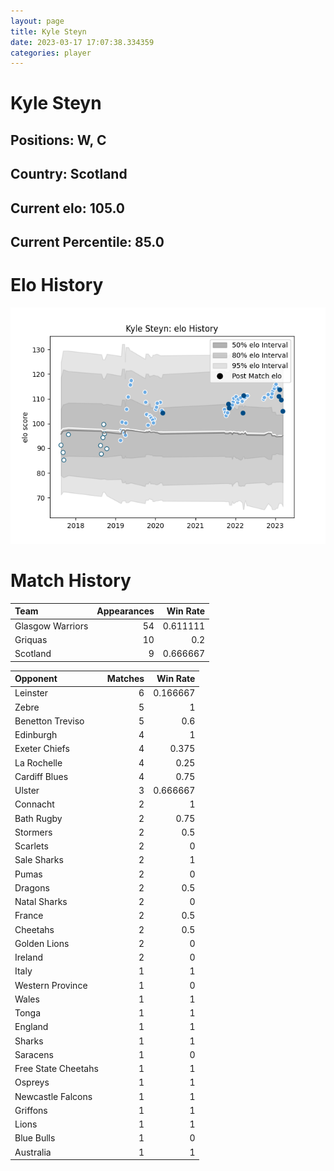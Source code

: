 ```yaml
---  
layout: page  
title: Kyle Steyn  
date: 2023-03-17 17:07:38.334359  
categories: player  
---
```

# Kyle Steyn

## Positions: W, C

## Country: Scotland

## Current elo: 105.0

## Current Percentile: 85.0

# Elo History


![elo history](history_KyleSteyn.png)
# Match History


| Team             |   Appearances |   Win Rate |
|:-----------------|--------------:|-----------:|
| Glasgow Warriors |            54 |   0.611111 |
| Griquas          |            10 |   0.2      |
| Scotland         |             9 |   0.666667 |

| Opponent            |   Matches |   Win Rate |
|:--------------------|----------:|-----------:|
| Leinster            |         6 |   0.166667 |
| Zebre               |         5 |   1        |
| Benetton Treviso    |         5 |   0.6      |
| Edinburgh           |         4 |   1        |
| Exeter Chiefs       |         4 |   0.375    |
| La Rochelle         |         4 |   0.25     |
| Cardiff Blues       |         4 |   0.75     |
| Ulster              |         3 |   0.666667 |
| Connacht            |         2 |   1        |
| Bath Rugby          |         2 |   0.75     |
| Stormers            |         2 |   0.5      |
| Scarlets            |         2 |   0        |
| Sale Sharks         |         2 |   1        |
| Pumas               |         2 |   0        |
| Dragons             |         2 |   0.5      |
| Natal Sharks        |         2 |   0        |
| France              |         2 |   0.5      |
| Cheetahs            |         2 |   0.5      |
| Golden Lions        |         2 |   0        |
| Ireland             |         2 |   0        |
| Italy               |         1 |   1        |
| Western Province    |         1 |   0        |
| Wales               |         1 |   1        |
| Tonga               |         1 |   1        |
| England             |         1 |   1        |
| Sharks              |         1 |   1        |
| Saracens            |         1 |   0        |
| Free State Cheetahs |         1 |   1        |
| Ospreys             |         1 |   1        |
| Newcastle Falcons   |         1 |   1        |
| Griffons            |         1 |   1        |
| Lions               |         1 |   1        |
| Blue Bulls          |         1 |   0        |
| Australia           |         1 |   1        |